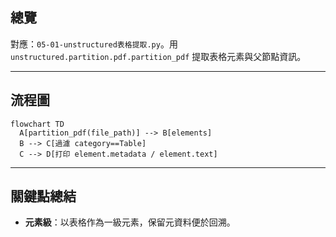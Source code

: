 ## 總覽

對應：`05-01-unstructured表格提取.py`。用 `unstructured.partition.pdf.partition_pdf` 提取表格元素與父節點資訊。

---

## 流程圖

```mermaid
flowchart TD
  A[partition_pdf(file_path)] --> B[elements]
  B --> C[過濾 category==Table]
  C --> D[打印 element.metadata / element.text]
```

---

## 關鍵點總結

- **元素級**：以表格作為一級元素，保留元資料便於回溯。



